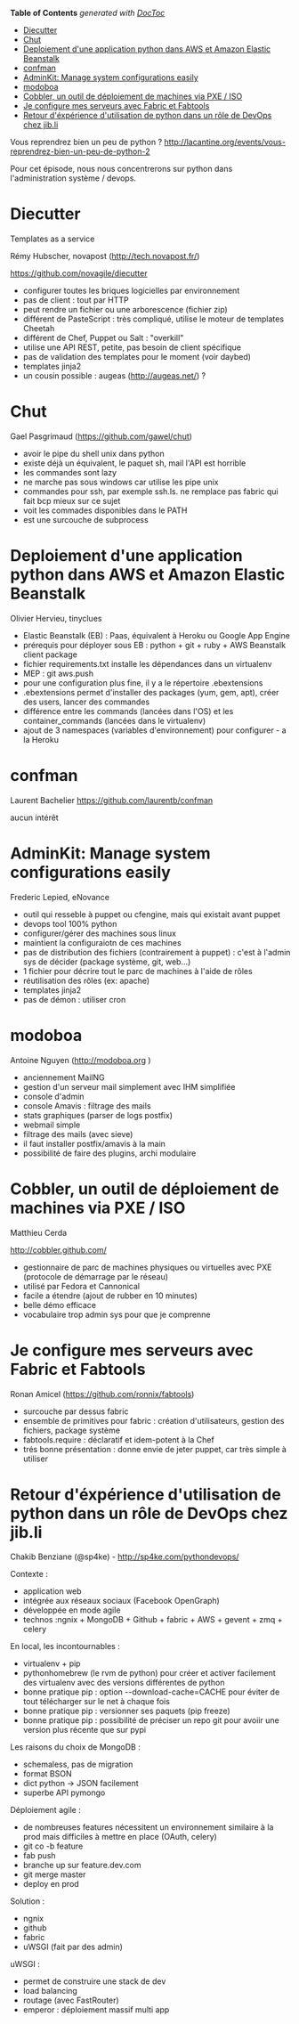 <!-- START doctoc generated TOC please keep comment here to allow auto update -->
<!-- DON'T EDIT THIS SECTION, INSTEAD RE-RUN doctoc TO UPDATE -->
**Table of Contents**  *generated with [DocToc](https://github.com/thlorenz/doctoc)*

- [Diecutter](#diecutter)
- [Chut](#chut)
- [Deploiement d'une application python dans AWS et Amazon Elastic Beanstalk](#deploiement-dune-application-python-dans-aws-et-amazon-elastic-beanstalk)
- [confman](#confman)
- [AdminKit: Manage system configurations easily](#adminkit-manage-system-configurations-easily)
- [modoboa](#modoboa)
- [Cobbler, un outil de déploiement de machines via PXE / ISO](#cobbler-un-outil-de-d%C3%A9ploiement-de-machines-via-pxe--iso)
- [Je configure mes serveurs avec Fabric et  Fabtools](#je-configure-mes-serveurs-avec-fabric-et--fabtools)
- [Retour d'éxpérience d'utilisation de python dans un rôle de DevOps chez jib.li](#retour-d%C3%A9xp%C3%A9rience-dutilisation-de-python-dans-un-r%C3%B4le-de-devops-chez-jibli)

<!-- END doctoc generated TOC please keep comment here to allow auto update -->

Vous reprendrez bien un peu de python ? http://lacantine.org/events/vous-reprendrez-bien-un-peu-de-python-2

Pour cet épisode, nous nous concentrerons sur python dans l'administration système / devops.

# Diecutter
Templates as a service

Rémy Hubscher, novapost (http://tech.novapost.fr/)

https://github.com/novagile/diecutter

* configurer toutes les briques logicielles par environnement
* pas de client : tout par HTTP
* peut rendre un fichier ou une arborescence (fichier zip)
* différent de PasteScript : très compliqué, utilise le moteur de templates Cheetah
* différent de Chef, Puppet ou Salt : "overkill"
* utilise une API REST, petite, pas besoin de client spécifique
* pas de validation des templates pour le moment (voir daybed)
* templates jinja2
* un cousin possible : augeas (http://augeas.net/) ?

# Chut
Gael Pasgrimaud (https://github.com/gawel/chut)

* avoir le pipe du shell unix dans python
* existe déjà un équivalent, le paquet sh, mail l'API est horrible
* les commandes sont lazy
* ne marche pas sous windows car utilise les pipe unix
* commandes pour ssh, par exemple ssh.ls. ne remplace pas fabric qui fait bcp mieux sur ce sujet
* voit les commades disponibles dans le PATH
* est une surcouche de subprocess

# Deploiement d'une application python dans AWS et Amazon Elastic Beanstalk
Olivier Hervieu, tinyclues

* Elastic Beanstalk (EB) : Paas, équivalent à Heroku ou Google App Engine
* prérequis pour déployer sous EB : python + git + ruby + AWS Beanstalk client package
* fichier requirements.txt installe les dépendances dans un virtualenv
* MEP : git aws.push
* pour une configuration plus fine, il y a le répertoire .ebextensions
* .ebextensions permet d'installer des packages (yum, gem, apt), créer des users, lancer des commandes
* différence entre les commands (lancées dans l'OS) et les container_commands (lancées dans le virtualenv)
* ajout de 3 namespaces (variables d'environnement) pour configurer - a la Heroku

# confman
Laurent Bachelier https://github.com/laurentb/confman

aucun intérêt

# AdminKit: Manage system configurations easily
Frederic Lepied, eNovance

* outil qui resseble à puppet ou cfengine, mais qui existait avant puppet
* devops tool 100% python
* configurer/gérer des machines sous linux
* maintient la configuraiotn de ces machines
* pas de distribution des fichiers (contrairement à puppet) : c'est à l'admin sys de décider (package système, git, web...)
* 1 fichier pour décrire tout le parc de machines à l'aide de rôles
* réutilisation des rôles (ex: apache)
* templates jinja2
* pas de démon : utiliser cron

# modoboa
Antoine Nguyen (http://modoboa.org )

* anciennement MailNG
* gestion d'un serveur mail simplement avec IHM simplifiée
* console d'admin
* console Amavis : filtrage des mails
* stats graphiques (parser de logs postfix)
* webmail simple
* filtrage des mails (avec sieve)
* il faut installer postfix/amavis à la main
* possibilité de faire des plugins, archi modulaire

# Cobbler, un outil de déploiement de machines via PXE / ISO
Matthieu Cerda

http://cobbler.github.com/

* gestionnaire de parc de machines physiques ou virtuelles avec PXE (protocole de démarrage par le réseau)
* utilisé par Fedora et Cannonical
* facile a étendre (ajout de rubber en 10 minutes)
* belle démo efficace
* vocabulaire trop admin sys pour que je comprenne

# Je configure mes serveurs avec Fabric et  Fabtools
Ronan Amicel (https://github.com/ronnix/fabtools)

* surcouche par dessus fabric
* ensemble de primitives pour fabric : création d'utilisateurs, gestion des fichiers, package système
* fabtools.require : déclaratif et idem-potent à la Chef
* trés bonne présentation : donne envie de jeter puppet, car très simple à utiliser

# Retour d'éxpérience d'utilisation de python dans un rôle de DevOps chez jib.li
Chakib Benziane (@sp4ke) - http://sp4ke.com/pythondevops/


Contexte :
* application web
* intégrée aux réseaux sociaux (Facebook OpenGraph)
* développée en mode agile
* technos :ngnix + MongoDB + Github + fabric + AWS + gevent + zmq + celery

En local, les incontournables :
* virtualenv + pip
* pythonhomebrew (le rvm de python) pour créer et activer facilement des virtualenv avec des versions différentes de python
* bonne pratique pip : option --download-cache=CACHE pour éviter de tout télécharger sur le net à chaque fois
* bonne pratique pip : versionner ses paquets (pip freeze)
* bonne pratique pip :  possibilité de préciser un repo git pour avoiir une version plus récente que sur pypi

Les raisons du choix de MongoDB :
* schemaless, pas de migration
* format BSON
* dict python -> JSON facilement
* superbe API pymongo

Déploiement agile :
*  de nombreuses features nécessitent un environnement similaire à la prod mais difficiles à mettre en place (OAuth, celery)
* git co -b feature
* fab push
* branche up sur feature.dev.com
* git merge master
* deploy en prod

Solution :
* ngnix
* github
* fabric
* uWSGI (fait par des admin)

uWSGI :
* permet de construire une stack de dev
* load balancing
* routage (avec FastRouter)
* emperor : déploiement massif multi app
